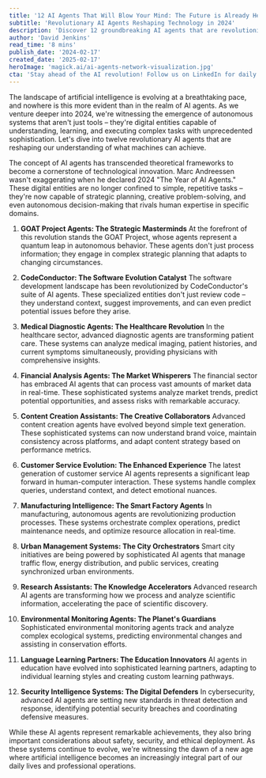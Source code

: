 ```yaml
---
title: '12 AI Agents That Will Blow Your Mind: The Future is Already Here'
subtitle: 'Revolutionary AI Agents Reshaping Technology in 2024'
description: 'Discover 12 groundbreaking AI agents that are revolutionizing industries from healthcare to cybersecurity. These autonomous systems represent the cutting edge of artificial intelligence, capable of complex decision-making and strategic planning that rivals human expertise. From the GOAT Project's strategic masterminds to advanced medical diagnostic systems, explore how these AI agents are shaping our future.'
author: 'David Jenkins'
read_time: '8 mins'
publish_date: '2024-02-17'
created_date: '2025-02-17'
heroImage: 'magick.ai/ai-agents-network-visualization.jpg'
cta: 'Stay ahead of the AI revolution! Follow us on LinkedIn for daily updates on groundbreaking developments in artificial intelligence and emerging technologies that are reshaping our world.'
---
```


The landscape of artificial intelligence is evolving at a breathtaking pace, and nowhere is this more evident than in the realm of AI agents. As we venture deeper into 2024, we're witnessing the emergence of autonomous systems that aren't just tools – they're digital entities capable of understanding, learning, and executing complex tasks with unprecedented sophistication. Let's dive into twelve revolutionary AI agents that are reshaping our understanding of what machines can achieve.

The concept of AI agents has transcended theoretical frameworks to become a cornerstone of technological innovation. Marc Andreessen wasn't exaggerating when he declared 2024 "The Year of AI Agents." These digital entities are no longer confined to simple, repetitive tasks – they're now capable of strategic planning, creative problem-solving, and even autonomous decision-making that rivals human expertise in specific domains.

1. **GOAT Project Agents: The Strategic Masterminds**
   At the forefront of this revolution stands the GOAT Project, whose agents represent a quantum leap in autonomous behavior. These agents don't just process information; they engage in complex strategic planning that adapts to changing circumstances.

2. **CodeConductor: The Software Evolution Catalyst**
   The software development landscape has been revolutionized by CodeConductor's suite of AI agents. These specialized entities don't just review code – they understand context, suggest improvements, and can even predict potential issues before they arise.

3. **Medical Diagnostic Agents: The Healthcare Revolution**
   In the healthcare sector, advanced diagnostic agents are transforming patient care. These systems can analyze medical imaging, patient histories, and current symptoms simultaneously, providing physicians with comprehensive insights.

4. **Financial Analysis Agents: The Market Whisperers**
   The financial sector has embraced AI agents that can process vast amounts of market data in real-time. These sophisticated systems analyze market trends, predict potential opportunities, and assess risks with remarkable accuracy.

5. **Content Creation Assistants: The Creative Collaborators**
   Advanced content creation agents have evolved beyond simple text generation. These sophisticated systems can now understand brand voice, maintain consistency across platforms, and adapt content strategy based on performance metrics.

6. **Customer Service Evolution: The Enhanced Experience**
   The latest generation of customer service AI agents represents a significant leap forward in human-computer interaction. These systems handle complex queries, understand context, and detect emotional nuances.

7. **Manufacturing Intelligence: The Smart Factory Agents**
   In manufacturing, autonomous agents are revolutionizing production processes. These systems orchestrate complex operations, predict maintenance needs, and optimize resource allocation in real-time.

8. **Urban Management Systems: The City Orchestrators**
   Smart city initiatives are being powered by sophisticated AI agents that manage traffic flow, energy distribution, and public services, creating synchronized urban environments.

9. **Research Assistants: The Knowledge Accelerators**
   Advanced research AI agents are transforming how we process and analyze scientific information, accelerating the pace of scientific discovery.

10. **Environmental Monitoring Agents: The Planet's Guardians**
    Sophisticated environmental monitoring agents track and analyze complex ecological systems, predicting environmental changes and assisting in conservation efforts.

11. **Language Learning Partners: The Education Innovators**
    AI agents in education have evolved into sophisticated learning partners, adapting to individual learning styles and creating custom learning pathways.

12. **Security Intelligence Systems: The Digital Defenders**
    In cybersecurity, advanced AI agents are setting new standards in threat detection and response, identifying potential security breaches and coordinating defensive measures.

While these AI agents represent remarkable achievements, they also bring important considerations about safety, security, and ethical deployment. As these systems continue to evolve, we're witnessing the dawn of a new age where artificial intelligence becomes an increasingly integral part of our daily lives and professional operations.